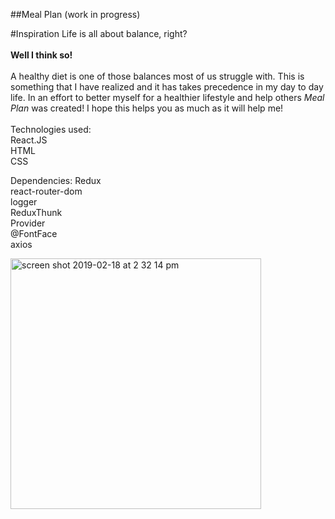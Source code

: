 ##Meal Plan (work in progress)

#Inspiration
Life is all about balance, right?<br/><br/>
<strong>Well I think so!</strong>
<br/><br/>
A healthy diet is one of those balances most of us struggle
with. This is something that I have realized and it has takes
precedence in my day to day life. In an effort to better myself for
a healthier lifestyle and help others <i>Meal Plan</i> was created!
I hope this helps you as much as it will help me!
<br/><br/>
Technologies used:<br/>
React.JS <br/>
HTML<br/>
CSS<br/>

Dependencies:
Redux <br/>
react-router-dom<br/>
logger<br/>
ReduxThunk<br/>
Provider<br/>
@FontFace<br/>
axios<br/>

<img width="401" alt="screen shot 2019-02-18 at 2 32 14 pm" src="https://user-images.githubusercontent.com/44300521/52972822-05f5a980-338a-11e9-84ea-107018e9bbf6.png">
